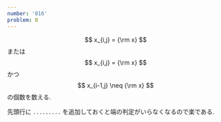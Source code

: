 ```yaml
---
number: '016'
problem: B
---
```

$$ x_{i,j} = {\rm x} $$ または $$ x_{i,j} = {\rm x} $$ かつ $$ x_{i-1,j} \neq {\rm x} $$ の個数を数える.

先頭行に `.........` を追加しておくと端の判定がいらなくなるので楽である.
